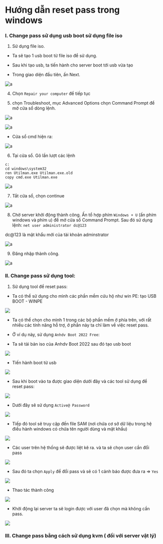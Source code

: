 # Hướng dẫn reset pass trong windows 

### I. Change pass sử dụng usb boot sử dụng file iso

1. Sử dụng file iso.
- Ta sẽ tạo 1 usb boot từ file iso để sử dụng.
- Sau khi tạo usb, ta tiến hành cho server boot tới usb vừa tạo

- Trong giao diện đầu tiên, ấn Next.

![a](https://f4-zpcloud.zdn.vn/7220881580517961595/ca60901bca64073a5e75.jpg)

4. Chọn `Repair your computer` để tiếp tục

5. chọn Troubleshoot, mục Advanced Options chọn Command Prompt để mở cửa sổ dòng lệnh.

![a](https://f4-zpcloud.zdn.vn/952366299089360061/c3d6eceab7957acb2384.jpg)

![a](https://f5-zpcloud.zdn.vn/3540394786720756474/23ec8dd9d1a61cf845b7.jpg)

- Cửa sổ cmd hiện ra:

![a](https://f4-zpcloud.zdn.vn/5936568552179839138/4085693c3443f91da052.jpg)

6. Tại cửa sổ. Gõ lần lượt các lệnh

```
c:
cd windows\system32
ren Utilman.exe Utilman.exe.old
copy cmd.exe Utilman.exe
```

![a](https://f5-zpcloud.zdn.vn/1976335911076518743/9a0f65daf4a539fb60b4.jpg)

7. Tắt cửa sổ, chọn continue

![a](https://f5-zpcloud.zdn.vn/3970345531299934794/55d8ee4c7833b56dec22.jpg)

8. Chờ server khởi động thành công. Ấn tổ hợp phím `Windows + U` (ấn phím windows và phím u) để mở cửa sổ Command Prompt. Sau đó sử dụng lệnh: 
`net user administrator dc@123`

dc@123 là mật khẩu mới của tài khoản adminstrator

![a](https://f5-zpcloud.zdn.vn/3928386580035988417/8053ddda5aa597fbceb4.jpg)

9. Đăng nhập thành công.

![a](https://f5-zpcloud.zdn.vn/1100543350775590077/74fa21349d4b5015095a.jpg)


### II. Change pass sử dụng tool:

1. Sử dụng tool để reset pass:
- Ta có thể sử dụng cho mình các phần mềm cứu hộ như win PE: tạo USB BOOT - WINPE

![](../img/winpe.png)

- Ta có thể chọn cho mình 1 trong các bộ phần mềm ở phía trên, với rất nhiều các tính năng hỗ trợ, ở phần này ta chỉ làm về việc reset pass.

- Ở ví dụ này, sử dụng `Anhdv Boot 2022 Free`:
- Ta sẽ tải bản iso của Anhdv Boot 2022 sau đó tạo usb boot

![](../img/anhdv.png)

- Tiến hành boot từ usb

![](../img/boot.png)

- Sau khi boot vào ta được giao diện dưới đây và các tool sử dụng để reset pass:

![](../img/pass.png)

- Dưới đây sẽ sử dụng `Active@ Password`

![](../img/active%20pass.png)

- Tiếp đó tool sẽ truy cập đến file SAM (nơi chứa cơ sở dữ liệu trong hệ điều hành windows có chứa tên người dùng và mật khẩu)

![](../img/SAM.png)

- Các user trên hệ thống sẽ được liệt kê ra. và ta sẽ chọn user cần đổi pass

![](../img/user.png)

- Sau đó ta chọn `Apply` để đổi pass và sẽ có 1 cảnh báo được đưa ra => `Yes`

![](../img/change%20pass.png)

- Thao tác thành công 

![](../img/done.png)

- Khởi động lại server ta sẽ login được với user đã chọn mà không cần pass.

![](../img/dones.png)


### III. Change pass bằng cách sử dụng kvm ( đối với server vật lý)




